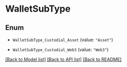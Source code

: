 # WalletSubType

## Enum


* `WalletSubType_Custodial_Asset` (value: `"Asset"`)

* `WalletSubType_Custodial_Web3` (value: `"Web3"`)


[[Back to Model list]](../README.md#documentation-for-models) [[Back to API list]](../README.md#documentation-for-api-endpoints) [[Back to README]](../README.md)


